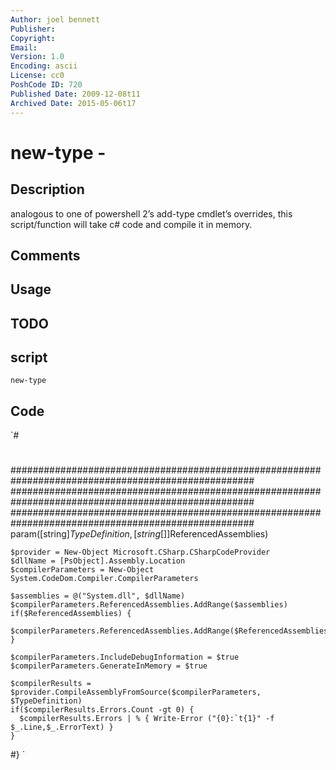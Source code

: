 ```yaml
---
Author: joel bennett
Publisher: 
Copyright: 
Email: 
Version: 1.0
Encoding: ascii
License: cc0
PoshCode ID: 720
Published Date: 2009-12-08t11
Archived Date: 2015-05-06t17
---
```


# new-type - 

## Description

analogous to one of powershell 2’s add-type cmdlet’s overrides, this script/function will take c# code and compile it in memory.

## Comments



## Usage



## TODO



## script

`new-type`

## Code

`#
 #
 ####################################################################################################
 ####################################################################################################
 ####################################################################################################
    param([string]$TypeDefinition,[string[]]$ReferencedAssemblies)
    
    $provider = New-Object Microsoft.CSharp.CSharpCodeProvider
    $dllName = [PsObject].Assembly.Location
    $compilerParameters = New-Object System.CodeDom.Compiler.CompilerParameters
 
    $assemblies = @("System.dll", $dllName)
    $compilerParameters.ReferencedAssemblies.AddRange($assemblies)
    if($ReferencedAssemblies) { 
       $compilerParameters.ReferencedAssemblies.AddRange($ReferencedAssemblies) 
    }
 
    $compilerParameters.IncludeDebugInformation = $true
    $compilerParameters.GenerateInMemory = $true
 
    $compilerResults = $provider.CompileAssemblyFromSource($compilerParameters, $TypeDefinition)
    if($compilerResults.Errors.Count -gt 0) {
      $compilerResults.Errors | % { Write-Error ("{0}:`t{1}" -f $_.Line,$_.ErrorText) }
    }
 #}
`

